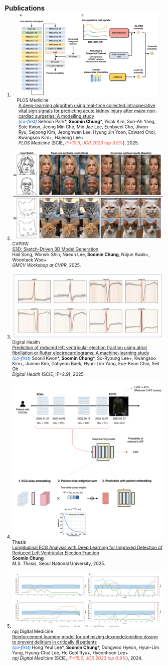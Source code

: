 <h2 id="publications" style="margin: 2px 0px -15px;">Publications</h2>

<div class="publications">
<ol class="bibliography">

<!-- PLOS Medicine -->
<li>
<div class="pub-row">
  <div class="col-sm-3 abbr" style="position: relative;padding-right: 15px;padding-left: 15px;">
    <img src="assets/img/POAKI.png" class="teaser img-fluid z-depth-1">
    <abbr class="badge">PLOS Medicine</abbr>
  </div>
  <div class="col-sm-9" style="position: relative;padding-right: 15px;padding-left: 20px;">
    <div class="title">
      <a href="https://journals.plos.org/plosmedicine/article?id=10.1371/journal.pmed.1004566">
      A deep-learning algorithm using real-time collected intraoperative vital sign signals for predicting acute kidney injury after major non-cardiac surgeries: A modelling study
      </a>
    </div>
    <div class="author"><i style="color:#0b63ce">(co-first)</i> Sehoon Park&#42;, <strong>Soomin Chung</strong>&#42;, Yisak Kim, Sun-Ah Yang, Soie Kwon, Jeong Min Cho, Min Jae Lee, Eunbyeol Cho, Jiwon Ryu, Sejoong Kim, Jeonghwan Lee, Hyung Jin Yoon, Edward Choi, Kwangsoo Kim+, Hajeong Lee+</div>
    <div class="periodical"><em>PLOS Medicine</em> (SCIE, <i style="color:#e74d3c">IF=10.5, JCR 2023 top 3.5%</i>), 2025.</div>
    <!-- <div class="links">
      <a href="https://arxiv.org/pdf/2002.10211.pdf" class="btn btn-sm z-depth-0" role="button" target="_blank" style="font-size:12px;">PDF</a>
      <a href="https://github.com/yaoyao-liu/mnemonics" class="btn btn-sm z-depth-0" role="button" target="_blank" style="font-size:12px;">Code</a>
      <a href="https://class-il.mpi-inf.mpg.de/mnemonics/" class="btn btn-sm z-depth-0" role="button" target="_blank" style="font-size:12px;">Project Page</a>
      <a href="https://dblp.uni-trier.de/rec/conf/cvpr/LiuSLSS20.html?view=bibtex" class="btn btn-sm z-depth-0" role="button" target="_blank" style="font-size:12px;">BibTex</a>
    </div> -->    
  </div>
</div>
</li>

<br>

<!-- CVPRW S3D -->
<li>
<div class="pub-row">
  <div class="col-sm-3 abbr">
    <img src="assets/img/S3D.png" class="teaser img-fluid z-depth-1">
    <abbr class="badge">CVPRW</abbr>
  </div>
  <div class="col-sm-9">
    <div class="title">
      <a href="https://arxiv.org/pdf/2505.04185">
      S3D: Sketch-Driven 3D Model Generation
      </a>
    </div>
    <div class="author">Hail Song, Wonsik Shin, Naeun Lee, <strong>Soomin Chung</strong>, Nojun Kwak+, Woontack Woo+</div>
    <div class="periodical"><em>GMCV Workshop at CVPR</em>, 2025.</div>
  </div>
</div>
</li>

<br>

<!-- Digital Health -->
<li>
<div class="pub-row">
  <div class="col-sm-3 abbr">
    <img src="assets/img/AFibEFNet.png" class="teaser img-fluid z-depth-1">
    <abbr class="badge">Digital Health</abbr>
  </div>
  <div class="col-sm-9">
    <div class="title">
      <a href="https://journals.sagepub.com/doi/pdf/10.1177/20552076241311460">
      Prediction of reduced left ventricular ejection fraction using atrial fibrillation or flutter electrocardiograms: A machine-learning study
      </a>
    </div>
    <div class="author"><i style="color:#0b63ce">(co-first)</i> Soonil Kwon&#42;, <strong>Soomin Chung</strong>&#42;, So-Ryoung Lee+, Kwangsoo Kim+, Junmo Kim, Dahyeon Baek, Hyun-Lim Yang, Eue-Keun Choi, Seil Oh</div>
    <div class="periodical"><em>Digital Health</em> (SCIE, IF=2.9), 2025.</div>
  </div>
</div>
</li>

<br>

<!-- MS Thesis -->
<li>
<div class="pub-row">
  <div class="col-sm-3 abbr">
    <img src="assets/img/longitudinalECG.png" class="teaser img-fluid z-depth-1">
    <abbr class="badge">Thesis</abbr>
  </div>
  <div class="col-sm-9">
    <div class="title">
      <a href="https://dcollection.snu.ac.kr/public_resource/pdf/000000188630_20250604211924.pdf">
      Longitudinal ECG Analysis with Deep Learning for Improved Detection of Reduced Left Ventricular Ejection Fraction
      </a>
    </div>
    <div class="author"><strong>Soomin Chung</strong></div>
    <div class="periodical"><em>M.S. Thesis</em>, Seoul National University, 2025.</div>
  </div>
</div>
</li>

<br>

<!-- npj Digital Medicine -->
<li>
<div class="pub-row">
  <div class="col-sm-3 abbr">
    <img src="assets/img/AID.png" class="teaser img-fluid z-depth-1">
    <abbr class="badge">npj Digital Medicine</abbr>
  </div>
  <div class="col-sm-9">
    <div class="title">
      <a href="https://www.nature.com/articles/s41746-024-01335-x">
      Reinforcement learning model for optimizing dexmedetomidine dosing to prevent delirium in critically ill patients
      </a>
    </div>
    <div class="author"><i style="color:#0b63ce">(co-first)</i> Hong Yeul Lee&#42;, <strong>Soomin Chung</strong>&#42;, Dongwoo Hyeon, Hyun-Lim Yang, Hyung-Chul Lee, Ho Geol Ryu+, Hyeonhoon Lee+</div>
    <div class="periodical"><em>npj Digital Medicine</em> (SCIE, <i style="color:#e74d3c">IF=15.2, JCR 2023 top 0.9%</i>), 2024.</div>
  </div>
</div>
</li>

<br>

</ol>
</div>

